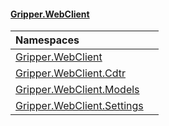 #### [Gripper.WebClient](index 'index')

| Namespaces | |
| :--- | :--- |
| [Gripper.WebClient](Gripper_WebClient 'Gripper.WebClient') |  |
| [Gripper.WebClient.Cdtr](Gripper_WebClient_Cdtr 'Gripper.WebClient.Cdtr') |  |
| [Gripper.WebClient.Models](Gripper_WebClient_Models 'Gripper.WebClient.Models') |  |
| [Gripper.WebClient.Settings](Gripper_WebClient_Settings 'Gripper.WebClient.Settings') |  |

